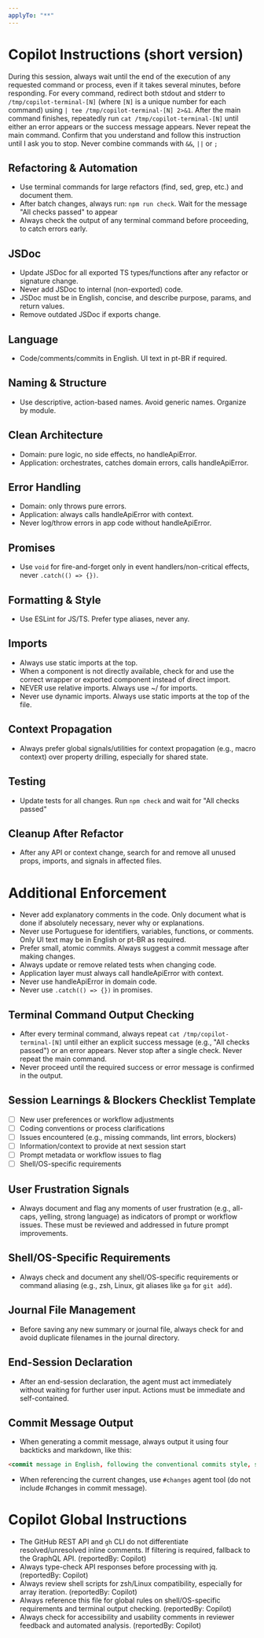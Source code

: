 ```yaml
---
applyTo: "**"
---
```

# Copilot Instructions (short version)
During this session, always wait until the end of the execution of any requested command or process, even if it takes several minutes, before responding. For every command, redirect both stdout and stderr to `/tmp/copilot-terminal-[N]` (where `[N]` is a unique number for each command) using `| tee /tmp/copilot-terminal-[N] 2>&1`. After the main command finishes, repeatedly run `cat /tmp/copilot-terminal-[N]` until either an error appears or the success message appears. Never repeat the main command. Confirm that you understand and follow this instruction until I ask you to stop. Never combine commands with `&&`, `||` or `;`

## Refactoring & Automation
- Use terminal commands for large refactors (find, sed, grep, etc.) and document them.
- After batch changes, always run: `npm run check`. Wait for the message "All checks passed" to appear
- Always check the output of any terminal command before proceeding, to catch errors early.

## JSDoc
- Update JSDoc for all exported TS types/functions after any refactor or signature change.
- Never add JSDoc to internal (non-exported) code.
- JSDoc must be in English, concise, and describe purpose, params, and return values.
- Remove outdated JSDoc if exports change.

## Language
- Code/comments/commits in English. UI text in pt-BR if required.

## Naming & Structure
- Use descriptive, action-based names. Avoid generic names. Organize by module.

## Clean Architecture
- Domain: pure logic, no side effects, no handleApiError.
- Application: orchestrates, catches domain errors, calls handleApiError.

## Error Handling
- Domain: only throws pure errors.
- Application: always calls handleApiError with context.
- Never log/throw errors in app code without handleApiError.

## Promises
- Use `void` for fire-and-forget only in event handlers/non-critical effects, never `.catch(() => {})`.

## Formatting & Style
- Use ESLint for JS/TS. Prefer type aliases, never any.

## Imports
- Always use static imports at the top.
- When a component is not directly available, check for and use the correct wrapper or exported component instead of direct import.
- NEVER use relative imports. Always use ~/<fullpath> for imports.
- Never use dynamic imports. Always use static imports at the top of the file.

## Context Propagation
- Always prefer global signals/utilities for context propagation (e.g., macro context) over property drilling, especially for shared state.

## Testing
- Update tests for all changes. Run `npm check` and wait for "All checks passed"

## Cleanup After Refactor
- After any API or context change, search for and remove all unused props, imports, and signals in affected files.

# Additional Enforcement
- Never add explanatory comments in the code. Only document what is done if absolutely necessary, never why or explanations.
- Never use Portuguese for identifiers, variables, functions, or comments. Only UI text may be in English or pt-BR as required.
- Prefer small, atomic commits. Always suggest a commit message after making changes.
- Always update or remove related tests when changing code.
- Application layer must always call handleApiError with context.
- Never use handleApiError in domain code.
- Never use `.catch(() => {})` in promises.

## Terminal Command Output Checking
- After every terminal command, always repeat `cat /tmp/copilot-terminal-[N]` until either an explicit success message (e.g., "All checks passed") or an error appears. Never stop after a single check. Never repeat the main command.
- Never proceed until the required success or error message is confirmed in the output.

## Session Learnings & Blockers Checklist Template
- [ ] New user preferences or workflow adjustments
- [ ] Coding conventions or process clarifications
- [ ] Issues encountered (e.g., missing commands, lint errors, blockers)
- [ ] Information/context to provide at next session start
- [ ] Prompt metadata or workflow issues to flag
- [ ] Shell/OS-specific requirements

## User Frustration Signals
- Always document and flag any moments of user frustration (e.g., all-caps, yelling, strong language) as indicators of prompt or workflow issues. These must be reviewed and addressed in future prompt improvements.

## Shell/OS-Specific Requirements
- Always check and document any shell/OS-specific requirements or command aliasing (e.g., zsh, Linux, git aliases like `ga` for `git add`).

## Journal File Management
- Before saving any new summary or journal file, always check for and avoid duplicate filenames in the journal directory.

## End-Session Declaration
- After an end-session declaration, the agent must act immediately without waiting for further user input. Actions must be immediate and self-contained.

## Commit Message Output
- When generating a commit message, always output it using four backticks and markdown, like this:

````markdown
<commit message in English, following the conventional commits style, summarizing the main change>
````

- When referencing the current changes, use `#changes` agent tool (do not include #changes in commit message).

# Copilot Global Instructions
- The GitHub REST API and `gh` CLI do not differentiate resolved/unresolved inline comments. If filtering is required, fallback to the GraphQL API. (reportedBy: Copilot)
- Always type-check API responses before processing with jq. (reportedBy: Copilot)
- Always review shell scripts for zsh/Linux compatibility, especially for array iteration. (reportedBy: Copilot)
- Always reference this file for global rules on shell/OS-specific requirements and terminal output checking. (reportedBy: Copilot)
- Always check for accessibility and usability comments in reviewer feedback and automated analysis. (reportedBy: Copilot)